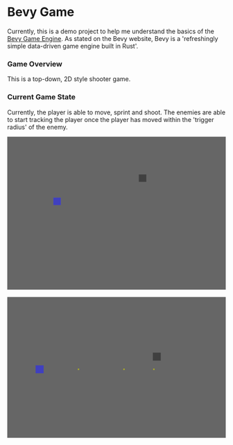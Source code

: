 # Bevy Game

Currently, this is a demo project to help me understand the basics of the 
[Bevy Game Engine](https://bevyengine.org/). As stated on the Bevy website, Bevy is a 'refreshingly simple data-driven game engine built in Rust'. 

### Game Overview
This is a top-down, 2D style shooter game. 

### Current Game State
Currently, the player is able to move, sprint and shoot. The enemies are able to start tracking the player once the player has moved within the 'trigger radius' of the enemy. 

![pic1](pictures/pic1.png)

![pic2](pictures/pic2.png)
